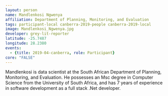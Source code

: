 ```yaml
---
layout: person
name: Mandlenkosi Ngwenya
affiliation: Department of Planning, Monitoring, and Evaluation
tags: participant-local canberra-2019-people canberra-2019-local
image: Mandlenkosi_Ngwenya.jpg
developer: grey-lit-reporter
latitude: -25.7487
longitude: 28.2380
events:
  - {title: 2019-04-canberra, role: Participant}
core: "FALSE"
---
```

Mandlenkosi is data scientist at the South African Department of Planning, Monitoring, and Evaluation. He possesses an Msc degree in Computer Science from the University of South Africa, and has 7 years of experience in software development as a full stack .Net developer.